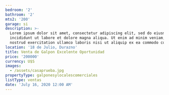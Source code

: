 ```yaml
---
bedroom: '2'
bathroom: '2'
mts2: '200'
garage: si
description: >-
  Lorem ipsum dolor sit amet, consectetur adipiscing elit, sed do eiusmod tempor
  incididunt ut labore et dolore magna aliqua. Ut enim ad minim veniam, quis
  nostrud exercitation ullamco laboris nisi ut aliquip ex ea commodo consequat.
location: '18 de Julio, Durazno'
title: Venta de Galpon Excelente Oportunidad
price: '200000'
currency: U$S
images:
  - /assets/casaprueba.jpg
propertyType: galponesylocalescomerciales
listType: ventas
date: 'July 16, 2020 12:00 AM'
---
```


